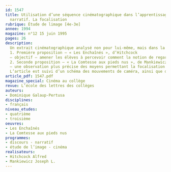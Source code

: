 ```yaml
---
id: 1547
title: Utilisation d’une séquence cinématographique dans l’apprentissage d’un paramètre
  narratif. La focalisation 
rubrique: Étude de limage [4e-3e]
annee: 1994
magazine: n°12 15 juin 1995
pages: 26
description: 
  Un extrait cinématographique analysé non pour lui-même, mais dans la perspective d’un transfert dans le texte littéraire…
  1. Première proposition – « Les Enchaînés », d’Hitchcock
  – objectif – amener les élèves à percevoir comment la notion de regard peut infléchir le récit
  2. Seconde proposition – « La Comtesse aux pieds nus », de Mankiewicz
  – une observation plus précise des moyens permettant la focalisation narrative à l’image
  L’article est suivi d’un schéma des mouvements de caméra, ainsi que de plusieurs extraits de textes et story-board en annexes.
article_pdf: 1547.pdf
magazine_special: Cinéma au collège
revue: L’école des lettres des collèges
auteurs:
- Dominique Galaup-Pertusa
disciplines:
- français
niveau_etudes:
- quatrième
- troisième
oeuvres:
- Les Enchaînés
- La Comtesse aux pieds nus
programmes:
- discours - narratif
- étude de l’image - cinéma
realisateurs:
- Hitchcock Alfred
- Mankiewicz Joseph L.
---
```

